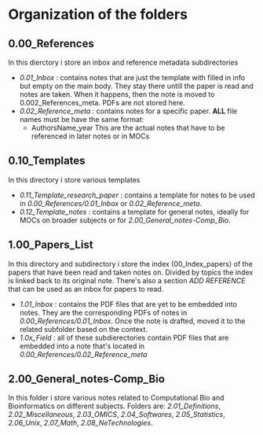 # Organization of the folders
## 0.00_References
In this dierctory i store an inbox and reference metadata subdirectories

- *0.01_Inbox* : contains notes that are just the template with filled in info but empty on the main body. They stay there untill the paper is read and notes are taken. When it happens, then the note is moved to 0.002_References_meta. PDFs are not stored here.
- *0.02_Reference_meta* : contains notes for a specific paper. **ALL** file names must be have the same format:
	- AuthorsName_year
	This are the actual notes that have to be referenced in later notes or in MOCs

## 0.10_Templates
In this directory i store various templates

- *0.11_Template_research_paper* : contains a template for notes to be used in *0.00_References/0.01_Inbox* or *0.02_Reference_meta*.
- *0.12_Template_notes* : contains a template for general notes, ideally for MOCs on broader subjects or for *2.00_General_notes-Comp_Bio*.

## 1.00_Papers_List
In this directory and subdirectory i store the index (00_Index_papers) of the papers that have been read and taken notes on. Divided by topics the index is linked back to its original note. There's also a section *ADD REFERENCE* that can be used as an inbox for papers to read.

- *1.01_Inbox* : contains the PDF files that are yet to be embedded into notes. They are the corresponding PDFs of notes in *0.00_References/0.01_Inbox*. Once the note is drafted, moved it to the related subfolder based on the context.
- *1.0x_Field* : all of these subdierectories contain PDF files that are embedded into a note that's located in *0.00_References/0.02_Reference_meta*

## 2.00_General_notes-Comp_Bio
In this folder i store various notes related to Computational Bio and Bioinformatics on different subjects. Folders are: *2.01_Definitions*, *2.02_Miscellaneous*, *2.03_OMICS*, *2.04_Softwares*, *2.05_Statistics*, *2.06_Unix*, *2.07_Math*, *2.08_NeTechnologies*.


